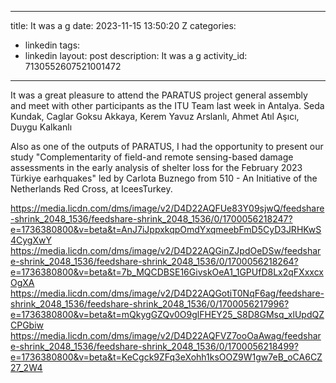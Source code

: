 
---
title: It was a g
date: 2023-11-15 13:50:20 Z
categories:
- linkedin
tags:
- linkedin
layout: post
description: It was a g
activity_id: 7130552607521001472
---
It was a great pleasure to attend the PARATUS project general assembly and meet with other participants as the ITU Team last week in Antalya.
Seda Kundak, Caglar Goksu Akkaya, Kerem Yavuz Arslanlı, Ahmet Atıl Aşıcı, Duygu Kalkanlı 

Also as one of the outputs of PARATUS, I had the opportunity to present our study "Complementarity of field-and remote sensing-based damage assessments in the early analysis of shelter loss for the February 2023 Türkiye earhquakes" led by Carlota Buznego from 510 - An Initiative of the Netherlands Red Cross, at IceesTurkey.

https://media.licdn.com/dms/image/v2/D4D22AQFUe83Y09sjwQ/feedshare-shrink_2048_1536/feedshare-shrink_2048_1536/0/1700056218247?e=1736380800&v=beta&t=AnJ7iJppxkqpOmdYxqmeebFmD5CyD3JRHKwS4CygXwY
https://media.licdn.com/dms/image/v2/D4D22AQGinZJpdOeDSw/feedshare-shrink_2048_1536/feedshare-shrink_2048_1536/0/1700056218264?e=1736380800&v=beta&t=7b_MQCDBSE16GivskOeA1_1GPUfD8Lx2qFXxxcxOgXA
https://media.licdn.com/dms/image/v2/D4D22AQGotiT0NqF6ag/feedshare-shrink_2048_1536/feedshare-shrink_2048_1536/0/1700056217996?e=1736380800&v=beta&t=mQkygGZQv0O9glFHEY25_S8D8GMsq_xlUpdQZCPGbiw
https://media.licdn.com/dms/image/v2/D4D22AQFVZ7ooOaAwag/feedshare-shrink_2048_1536/feedshare-shrink_2048_1536/0/1700056218499?e=1736380800&v=beta&t=KeCgck9ZFq3eXohh1ksOOZ9W1gw7eB_oCA6CZ27_2W4